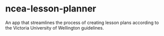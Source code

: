 # ncea-lesson-planner
An app that streamlines the process of creating lesson plans according to the Victoria University of Wellington guidelines.
